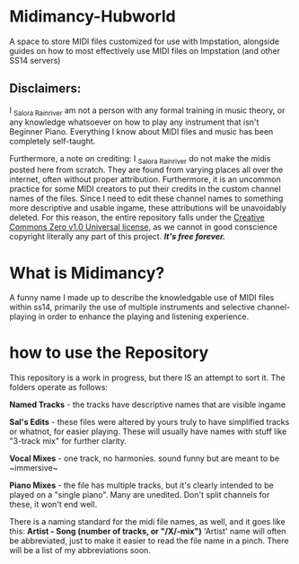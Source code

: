 # Midimancy-Hubworld
A space to store MIDI files customized for use with Impstation, alongside guides on how to most effectively use MIDI files on Impstation (and other SS14 servers)

## Disclaimers:
I <sub>Salora Rainriver</sub> am not a person with any formal training in music theory, or any knowledge whatsoever on how to play any instrument that isn't Beginner Piano. Everything I know about MIDI files and music has been completely self-taught. 

Furthermore, a note on crediting: I <sub>Salora Rainriver</sub> do not make the midis posted here from scratch. They are found from varying places all over the internet, often without proper attribution. Furthermore, it is an uncommon practice for some MIDI creators to put their credits in the custom channel names of the files. Since I need to edit these channel names to something more descriptive and usable ingame, these attributions will be unavoidably deleted. For this reason, the entire repository falls under the [Creative Commons Zero v1.0 Universal license](LICENSE), as we cannot in good conscience copyright literally any part of this project. ***It's free forever.***

# What is Midimancy?
A funny name I made up to describe the knowledgable use of MIDI files within ss14, primarily the use of multiple instruments and selective channel-playing in order to enhance the playing and listening experience. 

# how to use the Repository
This repository is a work in progress, but there IS an attempt to sort it. The folders operate as follows: 

**Named Tracks** - the tracks have descriptive names that are visible ingame

**Sal's Edits** - these files were altered by yours truly to have simplified tracks or whatnot, for easier playing. These will usually have names with stuff like "3-track mix" for further clarity.

**Vocal Mixes** - one track, no harmonies. sound funny but are meant to be ~immersive~

**Piano Mixes** - the file has multiple tracks, but it's clearly intended to be played on a "single piano". Many are unedited. Don't split channels for these, it won't end well.

There is a naming standard for the midi file names, as well, and it goes like this: 
**Artist - Song (number of tracks, or "/X/-mix")**
'Artist' name will often be abbreviated, just to make it easier to read the file name in a pinch. There will be a list of my abbreviations soon.
